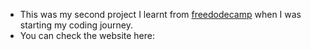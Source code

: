 * This was my second project I learnt from [freedodecamp](freecodecamp.org) when I was starting my coding journey.
 * You can check the website here: 